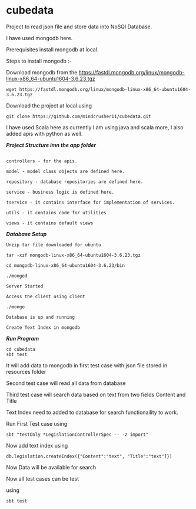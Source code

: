 # cubedata

Project to read json file and store data into NoSQl Database.

I have used mongodb here.

Prerequisites install mongodb at local.

Steps to install mongodb :-

Download mongodb from the https://fastdl.mongodb.org/linux/mongodb-linux-x86_64-ubuntu1604-3.6.23.tgz

```
wget https://fastdl.mongodb.org/linux/mongodb-linux-x86_64-ubuntu1604-3.6.23.tgz
```

Download the project at local using 

```
git clone https://github.com/mindcrusher11/cubedata.git
```

I have used Scala here as currently I am using java and scala more, I also added apis with python as well.

***Project Structure imn the app folder***
```

controllers - for the apis.
 
model - model class objects are defined here.

repository - database repositories are defined here.

service - business logic is defined here.

tservice - it contains interface for implementation of services.

utils - it contains code for utilities

views - it contains default views 

```
 
***Database Setup***

```
Unzip tar file downloaded for ubuntu

tar -xzf mongodb-linux-x86_64-ubuntu1604-3.6.23.tgz

cd mongodb-linux-x86_64-ubuntu1604-3.6.23/bin

./mongod

Server Started

Access the client using client 

./mongo

Database is up and running

Create Text Index in mongodb 

```

***Run Program***

```
cd cubedata
sbt test
```

It will add data to mongodb in first test case with json file stored in resources folder

Second test case will read all data from database

Third test case will search data based on text from two fields Content and Title

Text Index need to added to database for search functionaility to work.

Run First Test case using 

```
sbt "testOnly *LegislationControllerSpec -- -z import"
```

Now add text index using 

```
db.legislation.createIndex({"Content":"text", "Title":"text"]})
```

Now Data will be available for search 

Now all test cases can be test 

using

```
sbt test
```



